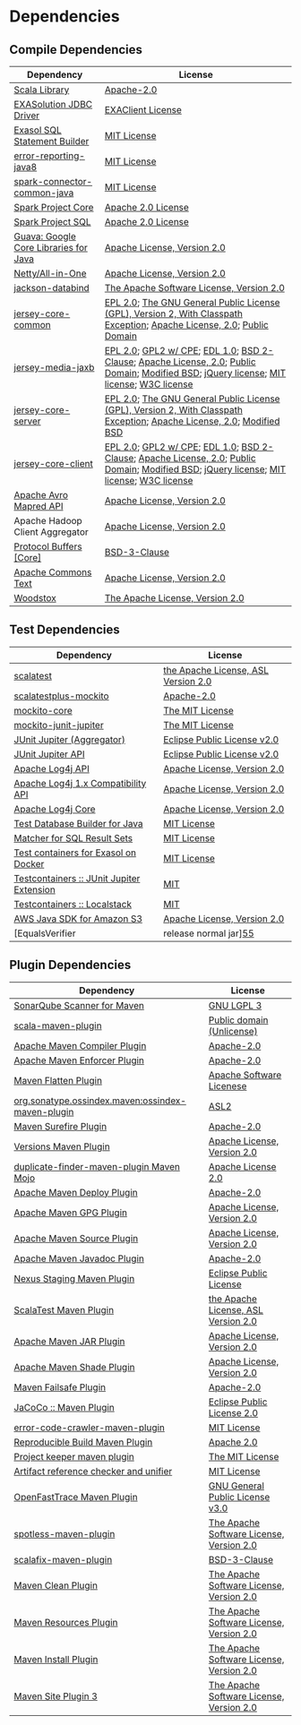 <!-- @formatter:off -->
# Dependencies

## Compile Dependencies

| Dependency                                  | License                                                                                                                                                                                             |
| ------------------------------------------- | --------------------------------------------------------------------------------------------------------------------------------------------------------------------------------------------------- |
| [Scala Library][0]                          | [Apache-2.0][1]                                                                                                                                                                                     |
| [EXASolution JDBC Driver][2]                | [EXAClient License][3]                                                                                                                                                                              |
| [Exasol SQL Statement Builder][4]           | [MIT License][5]                                                                                                                                                                                    |
| [error-reporting-java8][6]                  | [MIT License][7]                                                                                                                                                                                    |
| [spark-connector-common-java][8]            | [MIT License][9]                                                                                                                                                                                    |
| [Spark Project Core][10]                    | [Apache 2.0 License][11]                                                                                                                                                                            |
| [Spark Project SQL][10]                     | [Apache 2.0 License][11]                                                                                                                                                                            |
| [Guava: Google Core Libraries for Java][12] | [Apache License, Version 2.0][13]                                                                                                                                                                   |
| [Netty/All-in-One][14]                      | [Apache License, Version 2.0][1]                                                                                                                                                                    |
| [jackson-databind][15]                      | [The Apache Software License, Version 2.0][16]                                                                                                                                                      |
| [jersey-core-common][17]                    | [EPL 2.0][18]; [The GNU General Public License (GPL), Version 2, With Classpath Exception][19]; [Apache License, 2.0][11]; [Public Domain][20]                                                      |
| [jersey-media-jaxb][21]                     | [EPL 2.0][18]; [GPL2 w/ CPE][19]; [EDL 1.0][22]; [BSD 2-Clause][23]; [Apache License, 2.0][11]; [Public Domain][20]; [Modified BSD][24]; [jQuery license][25]; [MIT license][26]; [W3C license][27] |
| [jersey-core-server][28]                    | [EPL 2.0][18]; [The GNU General Public License (GPL), Version 2, With Classpath Exception][19]; [Apache License, 2.0][11]; [Modified BSD][24]                                                       |
| [jersey-core-client][29]                    | [EPL 2.0][18]; [GPL2 w/ CPE][19]; [EDL 1.0][22]; [BSD 2-Clause][23]; [Apache License, 2.0][11]; [Public Domain][20]; [Modified BSD][24]; [jQuery license][25]; [MIT license][26]; [W3C license][27] |
| [Apache Avro Mapred API][30]                | [Apache License, Version 2.0][16]                                                                                                                                                                   |
| Apache Hadoop Client Aggregator             | [Apache License, Version 2.0][16]                                                                                                                                                                   |
| [Protocol Buffers [Core]][31]               | [BSD-3-Clause][32]                                                                                                                                                                                  |
| [Apache Commons Text][33]                   | [Apache License, Version 2.0][16]                                                                                                                                                                   |
| [Woodstox][34]                              | [The Apache License, Version 2.0][13]                                                                                                                                                               |

## Test Dependencies

| Dependency                                      | License                                   |
| ----------------------------------------------- | ----------------------------------------- |
| [scalatest][35]                                 | [the Apache License, ASL Version 2.0][36] |
| [scalatestplus-mockito][37]                     | [Apache-2.0][36]                          |
| [mockito-core][38]                              | [The MIT License][39]                     |
| [mockito-junit-jupiter][38]                     | [The MIT License][39]                     |
| [JUnit Jupiter (Aggregator)][40]                | [Eclipse Public License v2.0][41]         |
| [JUnit Jupiter API][40]                         | [Eclipse Public License v2.0][41]         |
| [Apache Log4j API][42]                          | [Apache License, Version 2.0][16]         |
| [Apache Log4j 1.x Compatibility API][43]        | [Apache License, Version 2.0][16]         |
| [Apache Log4j Core][44]                         | [Apache License, Version 2.0][16]         |
| [Test Database Builder for Java][45]            | [MIT License][46]                         |
| [Matcher for SQL Result Sets][47]               | [MIT License][48]                         |
| [Test containers for Exasol on Docker][49]      | [MIT License][50]                         |
| [Testcontainers :: JUnit Jupiter Extension][51] | [MIT][52]                                 |
| [Testcontainers :: Localstack][51]              | [MIT][52]                                 |
| [AWS Java SDK for Amazon S3][53]                | [Apache License, Version 2.0][54]         |
| [EqualsVerifier | release normal jar][55]       | [Apache License, Version 2.0][16]         |

## Plugin Dependencies

| Dependency                                              | License                                        |
| ------------------------------------------------------- | ---------------------------------------------- |
| [SonarQube Scanner for Maven][56]                       | [GNU LGPL 3][57]                               |
| [scala-maven-plugin][58]                                | [Public domain (Unlicense)][59]                |
| [Apache Maven Compiler Plugin][60]                      | [Apache-2.0][16]                               |
| [Apache Maven Enforcer Plugin][61]                      | [Apache-2.0][16]                               |
| [Maven Flatten Plugin][62]                              | [Apache Software Licenese][16]                 |
| [org.sonatype.ossindex.maven:ossindex-maven-plugin][63] | [ASL2][13]                                     |
| [Maven Surefire Plugin][64]                             | [Apache-2.0][16]                               |
| [Versions Maven Plugin][65]                             | [Apache License, Version 2.0][16]              |
| [duplicate-finder-maven-plugin Maven Mojo][66]          | [Apache License 2.0][11]                       |
| [Apache Maven Deploy Plugin][67]                        | [Apache-2.0][16]                               |
| [Apache Maven GPG Plugin][68]                           | [Apache License, Version 2.0][16]              |
| [Apache Maven Source Plugin][69]                        | [Apache License, Version 2.0][16]              |
| [Apache Maven Javadoc Plugin][70]                       | [Apache-2.0][16]                               |
| [Nexus Staging Maven Plugin][71]                        | [Eclipse Public License][72]                   |
| [ScalaTest Maven Plugin][73]                            | [the Apache License, ASL Version 2.0][36]      |
| [Apache Maven JAR Plugin][74]                           | [Apache License, Version 2.0][16]              |
| [Apache Maven Shade Plugin][75]                         | [Apache License, Version 2.0][16]              |
| [Maven Failsafe Plugin][76]                             | [Apache-2.0][16]                               |
| [JaCoCo :: Maven Plugin][77]                            | [Eclipse Public License 2.0][78]               |
| [error-code-crawler-maven-plugin][79]                   | [MIT License][80]                              |
| [Reproducible Build Maven Plugin][81]                   | [Apache 2.0][13]                               |
| [Project keeper maven plugin][82]                       | [The MIT License][83]                          |
| [Artifact reference checker and unifier][84]            | [MIT License][85]                              |
| [OpenFastTrace Maven Plugin][86]                        | [GNU General Public License v3.0][87]          |
| [spotless-maven-plugin][88]                             | [The Apache Software License, Version 2.0][16] |
| [scalafix-maven-plugin][89]                             | [BSD-3-Clause][32]                             |
| [Maven Clean Plugin][90]                                | [The Apache Software License, Version 2.0][13] |
| [Maven Resources Plugin][91]                            | [The Apache Software License, Version 2.0][13] |
| [Maven Install Plugin][92]                              | [The Apache Software License, Version 2.0][13] |
| [Maven Site Plugin 3][93]                               | [The Apache Software License, Version 2.0][13] |

[0]: https://www.scala-lang.org/
[1]: https://www.apache.org/licenses/LICENSE-2.0
[2]: http://www.exasol.com
[3]: https://repo1.maven.org/maven2/com/exasol/exasol-jdbc/7.1.20/exasol-jdbc-7.1.20-license.txt
[4]: https://github.com/exasol/sql-statement-builder/
[5]: https://github.com/exasol/sql-statement-builder/blob/main/LICENSE
[6]: https://github.com/exasol/error-reporting-java/
[7]: https://github.com/exasol/error-reporting-java/blob/main/LICENSE
[8]: https://github.com/exasol/spark-connector-common-java/
[9]: https://github.com/exasol/spark-connector-common-java/blob/main/LICENSE
[10]: https://spark.apache.org/
[11]: http://www.apache.org/licenses/LICENSE-2.0.html
[12]: https://github.com/google/guava
[13]: http://www.apache.org/licenses/LICENSE-2.0.txt
[14]: https://netty.io/index.html
[15]: https://github.com/FasterXML/jackson
[16]: https://www.apache.org/licenses/LICENSE-2.0.txt
[17]: https://projects.eclipse.org/projects/ee4j.jersey/jersey-common
[18]: http://www.eclipse.org/legal/epl-2.0
[19]: https://www.gnu.org/software/classpath/license.html
[20]: https://creativecommons.org/publicdomain/zero/1.0/
[21]: https://eclipse-ee4j.github.io/jersey/
[22]: http://www.eclipse.org/org/documents/edl-v10.php
[23]: https://opensource.org/licenses/BSD-2-Clause
[24]: https://asm.ow2.io/license.html
[25]: https://github.com/jquery/jquery/blob/main/LICENSE.txt
[26]: http://www.opensource.org/licenses/mit-license.php
[27]: https://www.w3.org/Consortium/Legal/copyright-documents-19990405
[28]: https://projects.eclipse.org/projects/ee4j.jersey/jersey-server
[29]: https://projects.eclipse.org/projects/ee4j.jersey/jersey-client
[30]: https://avro.apache.org
[31]: https://developers.google.com/protocol-buffers/docs/javatutorial
[32]: https://opensource.org/licenses/BSD-3-Clause
[33]: https://commons.apache.org/proper/commons-text
[34]: https://github.com/FasterXML/woodstox
[35]: http://www.scalatest.org
[36]: http://www.apache.org/licenses/LICENSE-2.0
[37]: https://github.com/scalatest/scalatestplus-mockito
[38]: https://github.com/mockito/mockito
[39]: https://github.com/mockito/mockito/blob/main/LICENSE
[40]: https://junit.org/junit5/
[41]: https://www.eclipse.org/legal/epl-v20.html
[42]: https://logging.apache.org/log4j/2.x/log4j-api/
[43]: https://logging.apache.org/log4j/2.x/
[44]: https://logging.apache.org/log4j/2.x/log4j-core/
[45]: https://github.com/exasol/test-db-builder-java/
[46]: https://github.com/exasol/test-db-builder-java/blob/main/LICENSE
[47]: https://github.com/exasol/hamcrest-resultset-matcher/
[48]: https://github.com/exasol/hamcrest-resultset-matcher/blob/main/LICENSE
[49]: https://github.com/exasol/exasol-testcontainers/
[50]: https://github.com/exasol/exasol-testcontainers/blob/main/LICENSE
[51]: https://testcontainers.org
[52]: http://opensource.org/licenses/MIT
[53]: https://aws.amazon.com/sdkforjava
[54]: https://aws.amazon.com/apache2.0
[55]: https://www.jqno.nl/equalsverifier
[56]: http://sonarsource.github.io/sonar-scanner-maven/
[57]: http://www.gnu.org/licenses/lgpl.txt
[58]: http://github.com/davidB/scala-maven-plugin
[59]: http://unlicense.org/
[60]: https://maven.apache.org/plugins/maven-compiler-plugin/
[61]: https://maven.apache.org/enforcer/maven-enforcer-plugin/
[62]: https://www.mojohaus.org/flatten-maven-plugin/
[63]: https://sonatype.github.io/ossindex-maven/maven-plugin/
[64]: https://maven.apache.org/surefire/maven-surefire-plugin/
[65]: https://www.mojohaus.org/versions/versions-maven-plugin/
[66]: https://github.com/basepom/duplicate-finder-maven-plugin
[67]: https://maven.apache.org/plugins/maven-deploy-plugin/
[68]: https://maven.apache.org/plugins/maven-gpg-plugin/
[69]: https://maven.apache.org/plugins/maven-source-plugin/
[70]: https://maven.apache.org/plugins/maven-javadoc-plugin/
[71]: http://www.sonatype.com/public-parent/nexus-maven-plugins/nexus-staging/nexus-staging-maven-plugin/
[72]: http://www.eclipse.org/legal/epl-v10.html
[73]: https://www.scalatest.org/user_guide/using_the_scalatest_maven_plugin
[74]: https://maven.apache.org/plugins/maven-jar-plugin/
[75]: https://maven.apache.org/plugins/maven-shade-plugin/
[76]: https://maven.apache.org/surefire/maven-failsafe-plugin/
[77]: https://www.jacoco.org/jacoco/trunk/doc/maven.html
[78]: https://www.eclipse.org/legal/epl-2.0/
[79]: https://github.com/exasol/error-code-crawler-maven-plugin/
[80]: https://github.com/exasol/error-code-crawler-maven-plugin/blob/main/LICENSE
[81]: http://zlika.github.io/reproducible-build-maven-plugin
[82]: https://github.com/exasol/project-keeper/
[83]: https://github.com/exasol/project-keeper/blob/main/LICENSE
[84]: https://github.com/exasol/artifact-reference-checker-maven-plugin/
[85]: https://github.com/exasol/artifact-reference-checker-maven-plugin/blob/main/LICENSE
[86]: https://github.com/itsallcode/openfasttrace-maven-plugin
[87]: https://www.gnu.org/licenses/gpl-3.0.html
[88]: https://github.com/diffplug/spotless
[89]: https://github.com/evis/scalafix-maven-plugin
[90]: http://maven.apache.org/plugins/maven-clean-plugin/
[91]: http://maven.apache.org/plugins/maven-resources-plugin/
[92]: http://maven.apache.org/plugins/maven-install-plugin/
[93]: http://maven.apache.org/plugins/maven-site-plugin/
